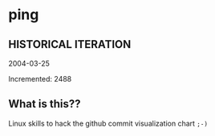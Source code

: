 # ping

## HISTORICAL ITERATION
2004-03-25

Incremented: 2488

## What is this?? 
Linux skills to hack the github commit visualization chart `;-)`
